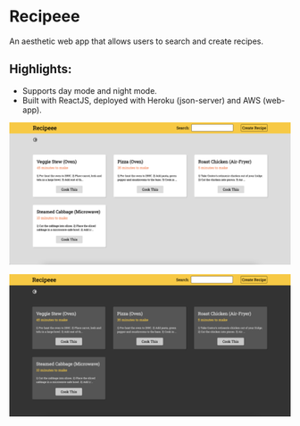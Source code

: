 # Recipeee

An aesthetic web app that allows users to search and create recipes. 

## Highlights:
- Supports day mode and night mode.
- Built with ReactJS, deployed with Heroku (json-server) and AWS (web-app).

![](./src/images/day.png)

![](./src/images/night.png)
